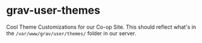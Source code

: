 # grav-user-themes
 Cool Theme Customizations for our Co-op Site. This should reflect what's in the `/var/www/grav/user/themes/` folder in our server. 
